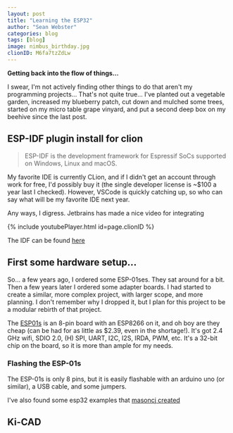 ```yaml
---
layout: post
title: "Learning the ESP32"
author: "Sean Webster"
categories: blog
tags: [blog]
image: nimbus_birthday.jpg
clionID: M6fa7tzZdLw
---
```


**Getting back into the flow of things...**

I swear, I'm not actively finding other things to do that aren't my programming projects... That's not quite true...
I've planted out a vegetable garden, increased my blueberry patch, cut down and mulched some trees, started on my micro table grape vinyard, 
and put a second deep box on my beehive since the last post.
## ESP-IDF plugin install for clion

>ESP-IDF is the development framework for Espressif SoCs supported on Windows, Linux and macOS.

My favorite IDE is currently CLion, and if I didn't get an account through work for free, I'd possibly buy it
(the single developer license is ~$100 a year last I checked). However, VSCode is quickly catching up, so who can say
what will be my favorite IDE next year.

Any ways, I digress. Jetbrains has made a nice video for integrating

{% include youtubePlayer.html id=page.clionID %}

The IDF can be found [here](https://github.com/espressif/esp-idf) 

## First some hardware setup...
So... a few years ago, I ordered some ESP-01ses. They sat around for a bit. Then a few years later I ordered some 
adapter boards. I had started to create a similar, more complex project, with larger scope, and more planning. 
I don't remember why I dropped it, but I plan for this project to be a modular rebirth of that project.

The [ESP01s](https://www.microchip.ua/wireless/esp01.pdf) is an 8-pin board with an ESP8266 on it, and oh boy are they cheap 
(can be had for as little as $2.39, even in the shortage!). It's got 2.4 GHz wifi, SDIO 2.0, (H) SPI, UART, I2C, I2S, IRDA, PWM, etc.
It's a 32-bit chip on the board, so it is more than ample for my needs. 

### Flashing the ESP-01s
The ESP-01s is only 8 pins, but it is easily flashable with an arduino uno (or similar), a USB cable, and some jumpers.

I've also found some esp32 examples that [masoncj created](https://github.com/masoncj/esp32-examples)



## Ki-CAD

